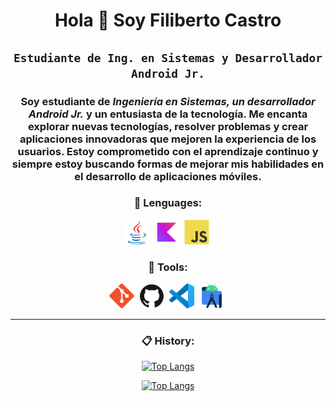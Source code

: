 <div id="user-header" align="center">
	<h1 align="center">Hola 👋 Soy Filiberto Castro </h1>
	<h2 align="center"><code>Estudiante de Ing. en Sistemas y Desarrollador Android Jr.</code></h3>
	<h3>Soy estudiante de <strong><em>Ingeniería en Sistemas, un desarrollador Android Jr.</em></strong> y un entusiasta de la tecnología. Me encanta explorar nuevas tecnologías, resolver problemas y crear aplicaciones innovadoras que mejoren la experiencia de los usuarios. Estoy comprometido con el aprendizaje continuo y siempre estoy buscando formas de mejorar mis habilidades en el desarrollo de aplicaciones móviles.
	</h3>
</div>

<div align="center">
	<h3>🧰 Lenguages: </h3>
	<div>
		<img src="https://github.com/devicons/devicon/blob/master/icons/java/java-original.svg" title="java" width="40" height="40"/>&nbsp;
		<img src="https://github.com/devicons/devicon/blob/master/icons/kotlin/kotlin-original.svg" title="kotlin" width="40" height="40"/>&nbsp;
		<img src="https://github.com/devicons/devicon/blob/master/icons/javascript/javascript-original.svg" title="javascript" width="40" height="40"/>&nbsp;
	</div>
</div>

<div align="center">
	<h3>🔨 Tools: </h3>
	<div>
		<img src="https://github.com/devicons/devicon/blob/master/icons/git/git-original.svg" title="git" width="40" height="40"/>&nbsp;
		<img src="https://github.com/devicons/devicon/blob/master/icons/github/github-original.svg" title="github" width="40" height="40"/>&nbsp;
		<img src="https://github.com/devicons/devicon/blob/master/icons/vscode/vscode-original.svg" title="vscode" width="40" height="40"/>&nbsp;
		<img src="https://github.com/devicons/devicon/blob/master/icons/androidstudio/androidstudio-original.svg" title="androidstudio" width="40" height="40"/>&nbsp;
	</div>
</div>

<hr>

<div align="center">
	<h3>📋 History: </h3>
	
[![Top Langs](https://github-readme-stats-git-masterrstaa-rickstaa.vercel.app/api/top-langs/?username=Filiberto-Castro&theme=tokyonight)](https://github.com/Filiberto-Castro/github-readme-stats)

[![Top Langs](https://github-readme-stats.vercel.app/api?username=Filiberto-Castro&theme=algolia&show_icons=true)](https://github.com/Filiberto-Castro)
</div>



<!--
**Filiberto-Castro/Filiberto-Castro** is a ✨ _special_ ✨ repository because its `README.md` (this file) appears on your GitHub profile.

Here are some ideas to get you started:

- 🔭 I’m currently working on ...
- 🌱 I’m currently learning ...
- 👯 I’m looking to collaborate on ...
- 🤔 I’m looking for help with ...
- 💬 Ask me about ...
- 📫 How to reach me: ...
- 😄 Pronouns: ...
- ⚡ Fun fact: ...
-->
